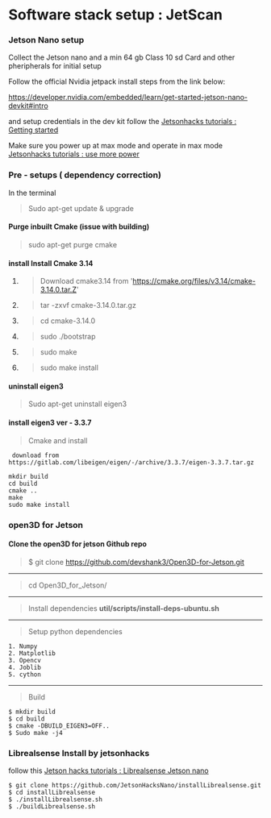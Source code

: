 # Software stack setup : JetScan

### Jetson Nano setup 

Collect the Jetson nano and a min 64 gb Class 10 sd Card and other pheripherals for initial setup

Follow the official Nvidia jetpack install steps from the link below:

https://developer.nvidia.com/embedded/learn/get-started-jetson-nano-devkit#intro

and setup credentials in the dev kit follow the [Jetsonhacks tutorials : Getting started ](https://www.youtube.com/watch?v=km0yT99eVTY)

Make sure you power up at max mode and operate in max mode [Jetsonhacks tutorials : use more power](https://www.youtube.com/watch?v=jq1OqBe267A)

### Pre - setups ( dependency correction)

In the terminal

>Sudo apt-get update & upgrade

#### Purge inbuilt Cmake (issue with building) 
>sudo apt-get purge cmake

#### install Install Cmake 3.14

1. >Download cmake3.14 from 'https://cmake.org/files/v3.14/cmake-3.14.0.tar.Z'
2. >tar -zxvf cmake-3.14.0.tar.gz
3. >cd cmake-3.14.0
4. >sudo ./bootstrap 
5. >sudo make
6. >sudo make install

#### uninstall eigen3

>Sudo apt-get uninstall eigen3

#### install eigen3 ver - 3.3.7

>Cmake and install

```
 download from https://gitlab.com/libeigen/eigen/-/archive/3.3.7/eigen-3.3.7.tar.gz

mkdir build
cd build
cmake ..
make
sudo make install 
```

### open3D for Jetson  

#### Clone the open3D for jetson Github repo

>$ git clone https://github.com/devshank3/Open3D-for-Jetson.git
-------------------------------------------------------------
>cd Open3D_for_Jetson/
-------------------------------------------------------------
>Install dependencies **util/scripts/install-deps-ubuntu.sh**
-------------------------------------------------------------
>Setup python dependencies 

	1. Numpy
	2. Matplotlib
	3. Opencv 
	4. Joblib
	5. cython
  
-------------------------------------------------------------

>Build 
```
$ mkdir build
$ cd build
$ cmake -DBUILD_EIGEN3=OFF..
$ Sudo make -j4 
```
### Librealsense Install by jetsonhacks

follow this [Jetson hacks tutorials : Librealsense Jetson nano](https://www.youtube.com/watch?v=lL3zxwN5Lnw)

```
$ git clone https://github.com/JetsonHacksNano/installLibrealsense.git
$ cd installLibrealsense
$ ./installLibrealsense.sh
$ ./buildLibrealsense.sh
```
